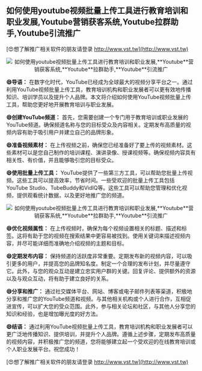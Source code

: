 ## **如何使用youtube视频批量上传工具进行教育培训和职业发展,**Youtube**营销获客系统,**Youtube**拉群助手,**Youtube**引流推广**

[😍想了解推广相关软件的朋友请登录 http://www.vst.tw](http://www.vst.tw)

 <center><img src="https://vst.tw/MP4/tuiguang/png/5.png" alt="如何使用youtube视频批量上传工具进行教育培训和职业发展,**Youtube**营销获客系统,**Youtube**拉群助手,**Youtube**引流推广"></center>

**😄导语：**
在数字化时代，YouTube已经成为全球最大的视频分享平台之一。通过利用YouTube视频批量上传工具，教育培训机构和职业发展者可以更有效地传播知识、培训学员以及提升个人品牌。本文将介绍如何使用YouTube视频批量上传工具，帮助您更好地开展教育培训与职业发展。

**😄创建YouTube频道：**
首先，您需要创建一个专门用于教育培训或职业发展的YouTube频道。确保频道名称与您的目标受众及内容相关。定期发布高质量的视频内容有助于吸引用户并建立自己的品牌形象。

**😄准备视频素材：**
在上传视频之前，确保您已经准备好了要上传的视频素材。这些素材可以是您自己制作的培训课程、演讲录像、授课视频等。确保视频内容具有相关性、有价值，并且能够吸引您的目标受众。

**😄使用批量上传工具：**
YouTube提供了一些第三方工具，可以帮助您批量上传视频。这些工具可以提高效率，节省时间。一些受欢迎的批量上传工具包括YouTube Studio、TubeBuddy和VidIQ等。这些工具可以帮助您管理和优化视频，提供观看统计数据，以及更好地推广您的频道。

 <center><img src="https://vst.tw/MP4/tuiguang/png/2.png" alt="如何使用youtube视频批量上传工具进行教育培训和职业发展,**Youtube**营销获客系统,**Youtube**拉群助手,**Youtube**引流推广"></center>

**😄优化视频属性：**
在上传视频时，确保为每个视频设置相关的标题、描述和标签。这将有助于您的视频在搜索结果中更容易被找到。使用关键词来描述视频内容，并尽可能详细而准确地介绍视频的主题和目标。

**😄定期发布内容：**
保持频道的活跃度非常重要。定期发布新的视频内容，可以吸引更多的用户，并提高您的品牌知名度。制定一个合理的发布计划，并尽量遵守它。此外，与您的观众互动是建立忠实用户群的关键。回复评论、提供额外的资源以及与观众互动，将有助于建立良好的关系。

**😄分享和推广：**
通过社交媒体平台、网站、博客或电子邮件列表等渠道，积极地分享和推广您的YouTube频道和视频。与其他相关机构或个人进行合作，互相促进宣传，可以扩大您的受众范围。此外，参与相关论坛和社区，与其他人分享您的知识和经验，也是增加曝光度的好方法。

**😄结语：**
通过利用YouTube视频批量上传工具，教育培训机构和职业发展者可以更广泛地传播知识、提供培训，并提升个人品牌。遵循上述步骤，定期发布高质量的视频内容，并积极推广您的频道，您将能够建立起一个受欢迎的在线教育培训或个人职业发展平台。祝您成功！

[😍想了解推广相关软件的朋友请登录 http://www.vst.tw](http://www.vst.tw)



